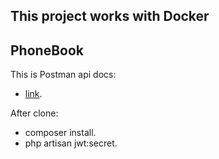 ## This project works with Docker

## PhoneBook 

This is Postman api docs:

- [link](https://api.postman.com/collections/17394143-a8e7168e-d961-4868-aa80-f17c2a7fd912?access_key=PMAT-01GXDWQB5KY8P55E087KRB9PH4).

After clone:

- composer install.
- php artisan jwt:secret.
